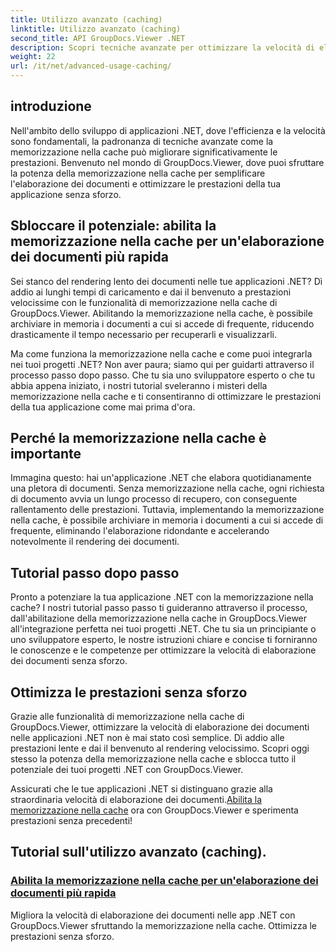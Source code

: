 ```yaml
---
title: Utilizzo avanzato (caching)
linktitle: Utilizzo avanzato (caching)
second_title: API GroupDocs.Viewer .NET
description: Scopri tecniche avanzate per ottimizzare la velocità di elaborazione dei documenti nelle applicazioni .NET con GroupDocs.Viewer. Scopri subito come abilitare la memorizzazione nella cache per prestazioni più veloci!
weight: 22
url: /it/net/advanced-usage-caching/
---
```


## introduzione

Nell'ambito dello sviluppo di applicazioni .NET, dove l'efficienza e la velocità sono fondamentali, la padronanza di tecniche avanzate come la memorizzazione nella cache può migliorare significativamente le prestazioni. Benvenuto nel mondo di GroupDocs.Viewer, dove puoi sfruttare la potenza della memorizzazione nella cache per semplificare l'elaborazione dei documenti e ottimizzare le prestazioni della tua applicazione senza sforzo.

## Sbloccare il potenziale: abilita la memorizzazione nella cache per un'elaborazione dei documenti più rapida

Sei stanco del rendering lento dei documenti nelle tue applicazioni .NET? Dì addio ai lunghi tempi di caricamento e dai il benvenuto a prestazioni velocissime con le funzionalità di memorizzazione nella cache di GroupDocs.Viewer. Abilitando la memorizzazione nella cache, è possibile archiviare in memoria i documenti a cui si accede di frequente, riducendo drasticamente il tempo necessario per recuperarli e visualizzarli.

Ma come funziona la memorizzazione nella cache e come puoi integrarla nei tuoi progetti .NET? Non aver paura; siamo qui per guidarti attraverso il processo passo dopo passo. Che tu sia uno sviluppatore esperto o che tu abbia appena iniziato, i nostri tutorial sveleranno i misteri della memorizzazione nella cache e ti consentiranno di ottimizzare le prestazioni della tua applicazione come mai prima d'ora.

## Perché la memorizzazione nella cache è importante

Immagina questo: hai un'applicazione .NET che elabora quotidianamente una pletora di documenti. Senza memorizzazione nella cache, ogni richiesta di documento avvia un lungo processo di recupero, con conseguente rallentamento delle prestazioni. Tuttavia, implementando la memorizzazione nella cache, è possibile archiviare in memoria i documenti a cui si accede di frequente, eliminando l'elaborazione ridondante e accelerando notevolmente il rendering dei documenti.

## Tutorial passo dopo passo

Pronto a potenziare la tua applicazione .NET con la memorizzazione nella cache? I nostri tutorial passo passo ti guideranno attraverso il processo, dall'abilitazione della memorizzazione nella cache in GroupDocs.Viewer all'integrazione perfetta nei tuoi progetti .NET. Che tu sia un principiante o uno sviluppatore esperto, le nostre istruzioni chiare e concise ti forniranno le conoscenze e le competenze per ottimizzare la velocità di elaborazione dei documenti senza sforzo.

## Ottimizza le prestazioni senza sforzo

Grazie alle funzionalità di memorizzazione nella cache di GroupDocs.Viewer, ottimizzare la velocità di elaborazione dei documenti nelle applicazioni .NET non è mai stato così semplice. Dì addio alle prestazioni lente e dai il benvenuto al rendering velocissimo. Scopri oggi stesso la potenza della memorizzazione nella cache e sblocca tutto il potenziale dei tuoi progetti .NET con GroupDocs.Viewer.

 Assicurati che le tue applicazioni .NET si distinguano grazie alla straordinaria velocità di elaborazione dei documenti.[Abilita la memorizzazione nella cache](./enable-caching/) ora con GroupDocs.Viewer e sperimenta prestazioni senza precedenti!

## Tutorial sull'utilizzo avanzato (caching).
### [Abilita la memorizzazione nella cache per un'elaborazione dei documenti più rapida](./enable-caching/)
Migliora la velocità di elaborazione dei documenti nelle app .NET con GroupDocs.Viewer sfruttando la memorizzazione nella cache. Ottimizza le prestazioni senza sforzo.